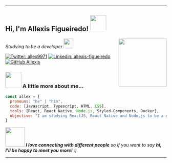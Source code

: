  ---
 <h2> Hi, I'm Allexis Figueiredo! <img src="https://media.giphy.com/media/XGhTPVMgzLv7s2TOE6/giphy.gif" width="50"></h2>
<img align='right' src="https://media.giphy.com/media/xT9IgzoKnwFNmISR8I/giphy.gif" width="150">
<p><em>Studying to be a developer <img src="https://media.giphy.com/media/WUlplcMpOCEmTGBtBW/giphy.gif" width="30"></br>
</em></p>

[![Twitter: allex9971](https://img.shields.io/twitter/follow/allex9971?style=social)](https://twitter.com/allex9971)
[![Linkedin: allexis-figueiredo](https://img.shields.io/badge/-allexisfigueiredo-blue?style=flat-square&logo=Linkedin&logoColor=white&link=https://www.linkedin.com/in/allexis-figueiredo/)](https://www.linkedin.com/in/allexis-figueiredo/)
[![GitHub Allexis](https://img.shields.io/github/followers/allexis096?label=follow&style=social)](https://github.com/allexis096)


### <img src="https://media.giphy.com/media/VgCDAzcKvsR6OM0uWg/giphy.gif" width="50"> A little more about me...  

```javascript
const allex = {
  pronouns: "he" | "him",
  code: [Javascript, Typescript, HTML, CSS],
  tools: [React, React Native, Node.js, Styled-Components, Docker],
  objective: "I am studying ReactJS, React Native and Node.js to be a good developer using current technologies"
}
```

<img src="https://media.giphy.com/media/LnQjpWaON8nhr21vNW/giphy.gif" width="60"> <em><b>I love connecting with different people</b> so if you want to say <b>hi, I'll be happy to meet you more!</b> :)</em>

---